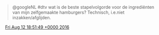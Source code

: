 > @googleNL \#dtv wat is de beste stapelvolgorde voor de ingrediënten van mijn zelfgemaakte hamburgers? Technisch, i\.e\.niet inzakken/afglijden\.

<img src="../../media/tweet.ico" width="12" /> [Fri Aug 12 18:51:49 +0000 2016](https://twitter.com/DromerDenker/status/764172554504404992)